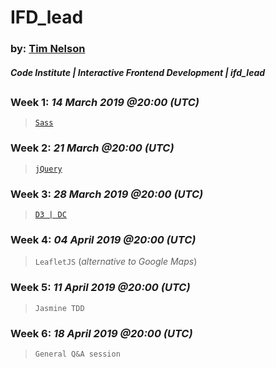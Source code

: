 # IFD_lead

### by: [Tim Nelson](https://github.com/TravelTimN)
##### Code Institute | Interactive Frontend Development | *ifd_lead*

##
##

### **Week 1**: *14 March 2019 @20:00 (UTC)*
> [`Sass`](https://github.com/TravelTimN/ci-ifd-lead/blob/master/week1-sass/sass.md)

### **Week 2**: *21 March @20:00 (UTC)*
> [`jQuery`](https://github.com/TravelTimN/ci-ifd-lead/blob/master/week2-jquery/jquery.md)

### **Week 3**: *28 March 2019 @20:00 (UTC)*
> [`D3 | DC`](https://github.com/TravelTimN/ci-ifd-lead/blob/master/week3-d3-dc/d3-dc.md)

### **Week 4**: *04 April 2019 @20:00 (UTC)*
> `LeafletJS` (*alternative to Google Maps*)

### **Week 5**: *11 April 2019 @20:00 (UTC)*
> `Jasmine TDD`

### **Week 6**: *18 April 2019 @20:00 (UTC)*
> `General Q&A session`